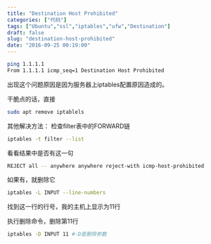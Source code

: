 ```yaml
---
title: "Destination Host Prohibited"
categories: ["代码"]
tags: ["Ubuntu","ssl","iptables","ufw","Destination"]
draft: false
slug: "destination-host-prohibited"
date: "2016-09-25 00:19:00"
---
```


```bash
ping 1.1.1.1
From 1.1.1.1 icmp_seq=1 Destination Host Prohibited
```
出现这个问题原因是因为服务器上iptables配置原因造成的。

干脆点的话，直接
```bash
sudo apt remove iptablels
```
其他解决方法：
检查filter表中的FORWARD链
```bash
iptables -t filter --list
```
看看结果中是否有这一句
```bash
REJECT all -- anywhere anywhere reject-with icmp-host-prohibited
```
如果有，就删除它
```bash
iptables -L INPUT --line-numbers 
```
找到这一行的行号，我的主机上显示为11行

执行删除命令，删除第11行
```bash
iptables -D INPUT 11 #-D是删除参数
```
